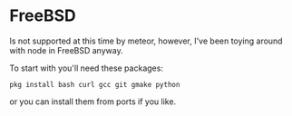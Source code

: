 # FreeBSD

Is not supported at this time by meteor, however, I've been toying around with node in FreeBSD anyway.

To start with you'll need these packages:

```
pkg install bash curl gcc git gmake python
```

or you can install them from ports if you like.

